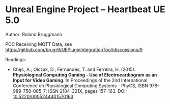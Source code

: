 # Unreal Engine Project &ndash; Heartbeat UE 5.0

Author: Roland Bruggmann

POC Receiving MQTT Data, see https://github.com/brugr9/UEPluginIntegrationTool/discussions/9

Readings:
* Chęć, A.; Olczak, D.; Fernandes, T. and Ferreira, H. (2015). **Physiological Computing Gaming - Use of Electrocardiogram as an Input for Video Gaming**. In Proceedings of the 2nd International Conference on Physiological Computing Systems - PhyCS, ISBN 978-989-758-085-7; ISSN 2184-321X, pages 157-163. DOI: [10.5220/0005244401570163](http://dx.doi.org/10.5220/0005244401570163)
